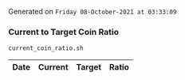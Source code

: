 Generated on `Friday 08-October-2021 at 03:33:09`

### Current to Target Coin Ratio
`current_coin_ratio.sh`

Date|Current|Target|Ratio
---|---|---|---
